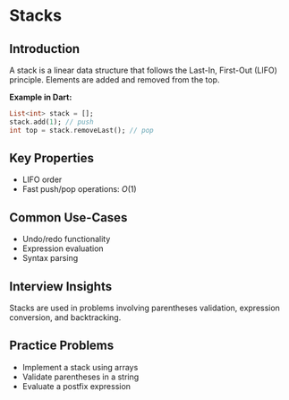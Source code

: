 # Stacks

## Introduction
A stack is a linear data structure that follows the Last-In, First-Out (LIFO) principle. Elements are added and removed from the top.

**Example in Dart:**
```dart
List<int> stack = [];
stack.add(1); // push
int top = stack.removeLast(); // pop
```

## Key Properties
- LIFO order
- Fast push/pop operations: $O(1)$

## Common Use-Cases
- Undo/redo functionality
- Expression evaluation
- Syntax parsing

## Interview Insights
Stacks are used in problems involving parentheses validation, expression conversion, and backtracking.

## Practice Problems
- Implement a stack using arrays
- Validate parentheses in a string
- Evaluate a postfix expression
